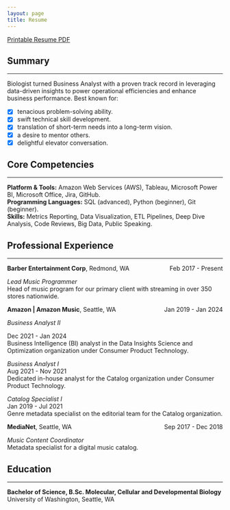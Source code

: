 ```yaml
---
layout: page
title: Resume
---
```

[Printable Resume PDF](https://biancaliebhaber.github.io/Bianca%20Liebhaber%20Resume.pdf)
## Summary
***
Biologist turned Business Analyst with a proven track record in leveraging data-driven insights to power operational efficiencies and enhance business performance.
Best known for:
- [x]  tenacious problem-solving ability.
- [x]  swift technical skill development.
- [x]  translation of short-term needs into a long-term vision.
- [x]  a desire to mentor others.
- [x]  delightful elevator conversation.

## Core Competencies
***
**Platform & Tools:** Amazon Web Services (AWS), Tableau, Microsoft Power BI, Microsoft Office, Jira, GitHub.<br/>
**Programming Languages:** SQL (advanced), Python (beginner), Git (beginner).<br/>
**Skills:** Metrics Reporting, Data Visualization, ETL Pipelines, Deep Dive Analysis, Code Reviews, Big Data, Public Speaking.

## Professional Experience
***
<p style="text-align:left;">
    <b>Barber Entertainment Corp</b>, Redmond, WA
    <span style="float:right;">
        Feb 2017 - Present
<p style="text-align:left;">
	<i>Lead Music Programmer</i>
<br style="text-align:left;"/>
Head of music program for our primary client with streaming in over 350 stores nationwide.
	
<p style="text-align:left;"> 
    <b>Amazon | Amazon Music</b>, Seattle, WA
    <span style="float:right;">
        Jan 2019 - Jan 2024
<p style="text-align:left;">
	<i>Business Analyst II</i>	
<p style="text-align:left;">
Dec 2021 - Jan 2024
<br style="text-align:left;"/>
Business Intelligence (BI) analyst in the Data Insights Science and Optimization organization under Consumer Product Technology.
<p style="text-align:left;">
	<i>Business Analyst I</i>	
<br style="text-align:left;"/>
Aug 2021 - Nov 2021
<br style="text-align:left;"/>
Dedicated in-house analyst for the Catalog organization under Consumer Product Technology.
<p style="text-align:left;">
	<i>Catalog Specialist I</i>	
<br style="text-align:left;"/>
Jan 2019 - Jul 2021
<br style="text-align:left;"/>
Genre metadata specialist on the editorial team for the Catalog organization.

<p style="text-align:left;">
    <b>MediaNet</b>, Seattle, WA
    <span style="float:right;">
        Sep 2017 - Dec 2018
<p style="text-align:left;">
	<i>Music Content Coordinator</i>
<br style="text-align:left;"/>
Metadata specialist for a digital music catalog.
		        			                 

## Education
***
**Bachelor of Science, B.Sc. Molecular, Cellular and Developmental Biology**<br/>
University of Washington, Seattle, WA	
